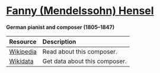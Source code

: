 # [Fanny (Mendelssohn) Hensel][composer]

__German pianist and composer (1805–1847)__

[composer]: https://musescore.com/openscore-string-quartets/sets?order=title&text=Hensel,+Fanny

Resource | Description
:---|:---
[Wikipedia] | Read about this composer.
[Wikidata] | Get data about this composer.

[Wikipedia]: https://en.wikipedia.org/wiki/Fanny_Mendelssohn
[Wikidata]: https://www.wikidata.org/wiki/Q57286
